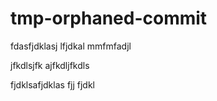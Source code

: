 # tmp-orphaned-commit

fdasfjdklasj
 lfjdkal
 mmfmfadjl

 jfkdlsjfk
ajfkdljfkdls

fjdklsafjdklas
fjj
fjdkl
